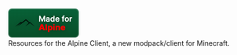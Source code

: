 ![Made for Alpine](https://github.com/weblabsaus/alpineclient/blob/main/icons/cozy.png?raw=true)
<br>
Resources for the Alpine Client, a new modpack/client for Minecraft.
